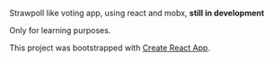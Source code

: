 Strawpoll like voting app, using react and mobx, **still in development**

Only for learning purposes.

This project was bootstrapped with [Create React App](https://github.com/facebookincubator/create-react-app).
